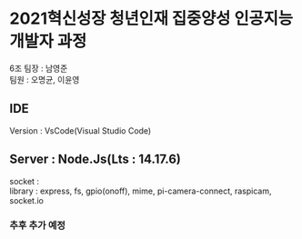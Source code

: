 # 2021혁신성장 청년인재 집중양성 인공지능 개발자 과정

6조 팀장 : 남영준  
팀원 : 오명균, 이윤영

## IDE

Version : VsCode(Visual Studio Code)

## Server : Node.Js(Lts : 14.17.6)

socket :  
library : express, fs, gpio(onoff), mime, pi-camera-connect, raspicam, socket.io

### 추후 추가 예정
